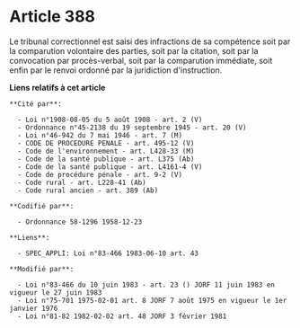 # Article 388

Le tribunal correctionnel est saisi des infractions de sa compétence soit par la comparution volontaire des parties, soit par
la citation, soit par la convocation par procès-verbal, soit par la comparution immédiate, soit enfin par le renvoi ordonné
par la juridiction d'instruction.

**Liens relatifs à cet article**

	**Cité par**:

	  - Loi n°1908-08-05 du 5 août 1908 - art. 2 (V)
	  - Ordonnance n°45-2138 du 19 septembre 1945 - art. 20 (V)
	  - Loi n°46-942 du 7 mai 1946 - art. 7 (M)
	  - CODE DE PROCEDURE PENALE - art. 495-12 (V)
	  - Code de l'environnement - art. L428-33 (M)
	  - Code de la santé publique - art. L375 (Ab)
	  - Code de la santé publique - art. L4161-4 (V)
	  - Code de procédure pénale - art. 9-2 (V)
	  - Code rural - art. L228-41 (Ab)
	  - Code rural ancien - art. 389 (Ab)

	**Codifié par**:

	  - Ordonnance 58-1296 1958-12-23

	**Liens**:

	  - SPEC_APPLI: Loi n°83-466 1983-06-10 art. 43

	**Modifié par**:

	  - Loi n°83-466 du 10 juin 1983 - art. 23 () JORF 11 juin 1983 en vigueur le 27 juin 1983
	  - Loi n°75-701 1975-02-01 art. 8 JORF 7 août 1975 en vigueur le 1er janvier 1976
	  - Loi n°81-82 1982-02-02 art. 48 JORF 3 février 1981
